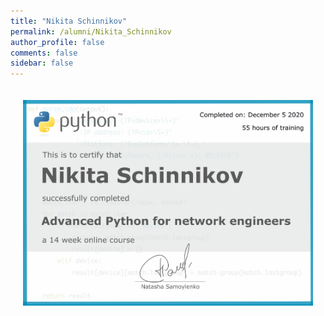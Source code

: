 ```yaml
---
title: "Nikita Schinnikov"
permalink: /alumni/Nikita_Schinnikov
author_profile: false
comments: false
sidebar: false
---
```


<div style="padding: 20px;">
  <img src="https://raw.githubusercontent.com/advpyneng/advpyneng.github.io/master/alumni/Nikita_Schinnikov.png" alt="Advanced Python for network engineers">
</div>

